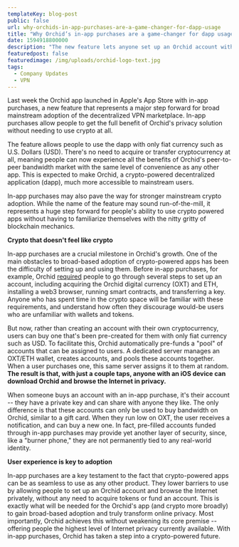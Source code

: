 ```yaml
---
templateKey: blog-post
public: false
url: why-orchids-in-app-purchases-are-a-game-changer-for-dapp-usage
title: "Why Orchid’s in-app purchases are a game-changer for dapp usage"
date: 1594918800000 
description: "The new feature lets anyone set up an Orchid account without wallets or exchanges"
featuredpost: false
featuredimage: /img/uploads/orchid-logo-text.jpg
tags:
  - Company Updates
  - VPN
---
```

Last week the Orchid app launched in Apple's App Store with in-app purchases, a new feature that represents a major step forward for broad mainstream adoption of the decentralized VPN marketplace. In-app purchases allow people to get the full benefit of Orchid's privacy solution without needing to use crypto at all.

The feature allows people to use the dapp with only fiat currency such as U.S. Dollars (USD). There's no need to acquire or transfer cryptocurrency at all, meaning people can now experience all the benefits of Orchid's peer-to-peer bandwidth market with the same level of convenience as any other app. This is expected to make Orchid, a crypto-powered decentralized application (dapp), much more accessible to mainstream users.

In-app purchases may also pave the way for stronger mainstream crypto adoption. While the name of the feature may sound run-of-the-mill, it represents a huge step forward for people's ability to use crypto powered apps without having to familiarize themselves with the nitty gritty of blockchain mechanics.

**Crypto that doesn't feel like crypto**

In-app purchases are a crucial milestone in Orchid's growth. One of the main obstacles to broad-based adoption of crypto-powered apps has been the difficulty of setting up and using them. Before in-app purchases, for example, Orchid [required](/how-to-start-using-orchid-with-oxt/) people to go through several steps to set up an account, including acquiring the Orchid digital currency (OXT) and ETH, installing a web3 browser, running smart contracts, and transferring a key. Anyone who has spent time in the crypto space will be familiar with these requirements, and understand how often they discourage would-be users who are unfamiliar with wallets and tokens.

But now, rather than creating an account with their own cryptocurrency, users can buy one that's been pre-created for them with only fiat currency such as USD. To facilitate this, Orchid automatically pre-funds a "pool" of accounts that can be assigned to users. A dedicated server manages an OXT/ETH wallet, creates accounts, and pools these accounts together. When a user purchases one, this same server assigns it to them at random. **The result is that, with just a couple taps, anyone with an iOS device can download Orchid and browse the Internet in privacy.**

When someone buys an account with an in-app purchase, it's their account -- they have a private key and can share with anyone they like. The only difference is that these accounts can only be used to buy bandwidth on Orchid, similar to a gift card. When they run low on OXT, the user receives a notification, and can buy a new one. In fact, pre-filled accounts funded through in-app purchases may provide yet another layer of security, since, like a "burner phone," they are not permanently tied to any real-world identity.

**User experience is key to adoption**

In-app purchases are a key testament to the fact that crypto-powered apps can be as seamless to use as any other product. They lower barriers to use by allowing people to set up an Orchid account and browse the Internet privately, without any need to acquire tokens or fund an account. This is exactly what will be needed for the Orchid's app (and crypto more broadly) to gain broad-based adoption and truly transform online privacy. Most importantly, Orchid achieves this without weakening its core premise -- offering people the highest level of Internet privacy currently available. With in-app purchases, Orchid has taken a step into a crypto-powered future.